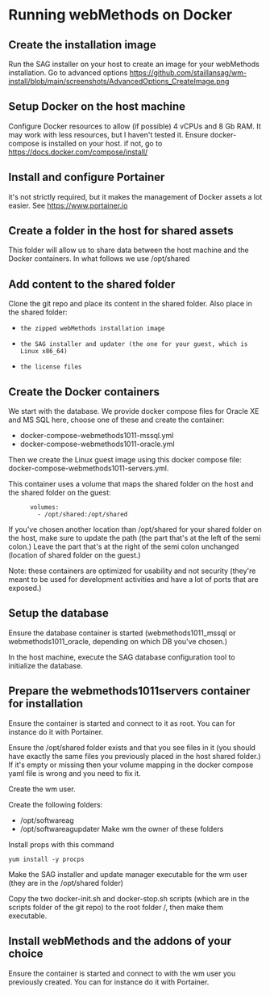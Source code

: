 # Running webMethods on Docker

##    Create the installation image
Run the SAG installer on your host to create an image for your webMethods installation.
Go to advanced options
https://github.com/staillansag/wm-install/blob/main/screenshots/AdvancedOptions_CreateImage.png

##    Setup Docker on the host machine
Configure Docker resources to allow (if possible) 4 vCPUs and 8 Gb RAM. It may work with less resources, but I haven't tested it.
Ensure docker-compose is installed on your host. if not, go to https://docs.docker.com/compose/install/

##    Install and configure Portainer
it's not strictly required, but it makes the management of Docker assets a lot easier.
See https://www.portainer.io

##    Create a folder in the host for shared assets
This folder will allow us to share data between the host machine and the Docker containers.
In what follows we use /opt/shared

##    Add content to the shared folder
Clone the git repo and place its content in the shared folder.
Also place in the shared folder:
-     the zipped webMethods installation image
-     the SAG installer and updater (the one for your guest, which is Linux x86_64)
-     the license files

##    Create the Docker containers
We start with the database.
We provide docker compose files for Oracle XE and MS SQL here, choose one of these and create the container:
- docker-compose-webmethods1011-mssql.yml
- docker-compose-webmethods1011-oracle.yml

Then we create the Linux guest image using this docker compose file: docker-compose-webmethods1011-servers.yml.

This container uses a volume that maps the shared folder on the host and the shared folder on the guest:
```
      volumes:
        - /opt/shared:/opt/shared
```

If you've chosen another location than /opt/shared for your shared folder on the host, make sure to update the path (the part that's at the left of the semi colon.)
Leave the part that's at the right of the semi colon unchanged (location of shared folder on the guest.)

Note: these containers are optimized for usability and not security (they're meant to be used for development activities and have a lot of ports that are exposed.)

##    Setup the database
Ensure the database container is started (webmethods1011_mssql or webmethods1011_oracle, depending on which DB you've chosen.)

In the host machine, execute the SAG database configuration tool to initialize the database.

##    Prepare the webmethods1011servers container for installation
Ensure the container is started and connect to it as root. You can for instance do it with Portainer.

Ensure the /opt/shared folder exists and that you see files in it (you should have exactly the same files you previously placed in the host shared folder.)
If it's empty or missing then your volume mapping in the docker compose yaml file is wrong and you need to fix it.

Create the wm user.

Create the following folders:
- /opt/softwareag
- /opt/softwareagupdater
Make wm the owner of these folders

Install props with this command
```
yum install -y procps
```

Make the SAG installer and update manager executable for the wm user (they are in the /opt/shared folder)

Copy the two docker-init.sh and docker-stop.sh scripts (which are in the scripts folder of the git repo) to the root folder /, then make them executable.

##    Install webMethods and the addons of your choice
Ensure the container is started and connect to with the wm user you previously created. You can for instance do it with Portainer.

